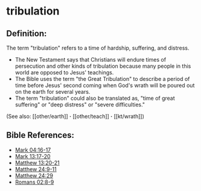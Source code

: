 # tribulation #

## Definition: ##

The term "tribulation" refers to a time of hardship, suffering, and distress.

* The New Testament says that Christians will endure times of persecution and other kinds of tribulation because many people in this world are opposed to Jesus' teachings.
* The Bible uses the term "the Great Tribulation" to describe a period of time before Jesus' second coming when God's wrath will be poured out on the earth for several years.
* The term "tribulation" could also be translated as, "time of great suffering" or "deep distress" or "severe difficulties."

(See also: [[other/earth]] **·** [[other/teach]] **·** [[kt/wrath]])

## Bible References: ##

* [Mark 04:16-17](en/tn/mrk/help/04/16)
* [Mark 13:17-20](en/tn/mrk/help/13/17)
* [Matthew 13:20-21](en/tn/mat/help/13/20)
* [Matthew 24:9-11](en/tn/mat/help/24/09)
* [Matthew 24:29](en/tn/mat/help/24/29)
* [Romans 02:8-9](en/tn/rom/help/02/08)